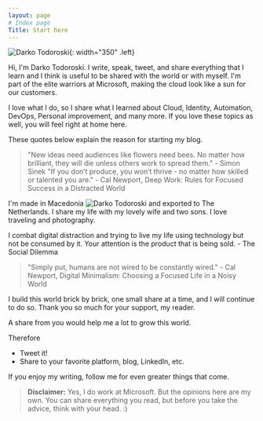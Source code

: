 ```yaml
---
layout: page
# Index page
Title: Start here
---
```


![Darko Todoroski](/pages/darko.jpg){: width="350" .left}

Hi, I'm Darko Todoroski.
I write, speak, tweet, and share everything that I learn and I think is useful to be shared with the world or with myself.
I'm part of the elite warriors at Microsoft, making the cloud look like a sun for our customers.

I love what I do, so I share what I learned about Cloud, Identity, Automation, DevOps, Personal improvement, and many more. If you love these topics as well, you will feel right at home here.

These quotes below explain the reason for starting my blog.

>"New ideas need audiences like flowers need bees. No matter how brilliant, they will die unless others work to spread them." - Simon Sinek
"If you don’t produce, you won’t thrive - no matter how skilled or talented you are." - Cal Newport, Deep Work: Rules for Focused Success in a Distracted World

I'm made in Macedonia ![Darko Todoroski](/pages/macedonia-s.png) and exported to The Netherlands. I share my life with my lovely wife and two sons. I love traveling and photography.

I combat digital distraction and trying to live my life using technology but not be consumed by it. Your attention is the product that is being sold. - The Social Dilemma

>"Simply put, humans are not wired to be constantly wired." - Cal Newport, Digital Minimalism: Choosing a Focused Life in a Noisy World

I build this world brick by brick, one small share at a time, and I will continue to do so. Thank you so much for your support, my reader.

A share from you would help me a lot to grow this world.

Therefore

- Tweet it!
- Share to your favorite platform, blog, LinkedIn, etc.

If you enjoy my writing, follow me for even greater things that come.

>**Disclaimer:** Yes, I do work at Microsoft. But the opinions here are my own. You can share everything you read, but before you take the advice, think with your head. :)
